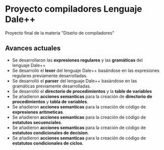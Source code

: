 # Proyecto compiladores **Lenguaje Dale++**
Proyecto final de la materia "Diseño de compiladores"

## Avances actuales 
- Se desarrollaron las **expresiones regulares** y las **gramáticas** del lenguaje Dale++
- Se desarrolló el **lexer** del lenguaje Dale++ basándose en las expresiones regulares previamente desarrolladas.
- Se desarrolló el **parser** del lenguaje Dale++ basándose en las gramáticas previamente desarrolladas.
- Se desarrolló el **directorio de procedimientos** y la **table de variables**
- Se añadieron **acciones semanticas** para la creación de **directorio de procedimientos** y **tabla de variables**.
- Se añadieron **acciones semanticas** para la creación de código de **expresiones aritmeticas**.
- Se añadieron **acciones semanticas** para la creación de código de **estatutos secuenciales**.
- Se añadieron **acciones semanticas** para la creación de código de **estatutos condicionales de decision**.
- Se añadieron **acciones semanticas** para la creación de código de **estatutos condicionales de ciclos**.